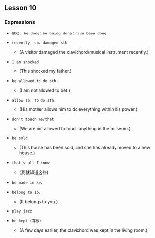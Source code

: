 ## Lesson 10

### Expressions

- `被动: be done；be being done；have been done`

- `recently, sb. damaged sth`
  - (A visitor damaged the clavichord/musical instrument recently.)

- `I am shocked`
  - (This shocked my father.)

- `be allowed to do sth.`
  - (I am not allowed to bet.)

- `allow sb. to do sth.`
  - (His mother allows him to do everything within his power.)

- `don't touch me/that`
  - (We are not allowed to touch anything in the museum.)

- `be sold`
  - (This house has been sold, and she has already moved to a new house.)

- `that's all I know`
  - (我就知道这些)

- `be made in sw.`

- `belong to sb.`
  - (It belongs to you.)

- `play jazz`

- `be kept (存放)`
  - (A few days earlier, the clavichord was kept in the living room.)